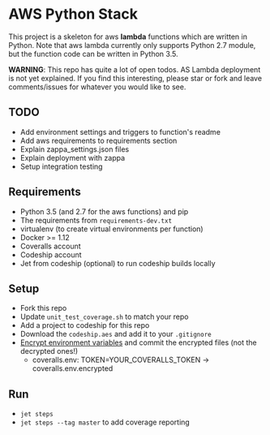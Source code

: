 # AWS Python Stack

This project is a skeleton for aws **lambda** functions which are written in Python. Note that aws lambda currently only 
supports Python 2.7 module, but the function code can be written in Python 3.5.

**WARNING**: This repo has quite a lot of open todos. AS Lambda deployment is not yet explained. 
If you find this interesting, please star or fork and leave comments/issues for whatever you would like to see.

## TODO

* Add environment settings and triggers to function's readme
* Add aws requirements to requirements section
* Explain zappa_settings.json files
* Explain deployment with zappa
* Setup integration testing

## Requirements

* Python 3.5 (and 2.7 for the aws functions) and pip
* The requirements from `requirements-dev.txt`
* virtualenv (to create virtual environments per function)
* Docker >= 1.12
* Coveralls account
* Codeship account
* Jet from codeship (optional) to run codeship builds locally

## Setup

* Fork this repo
* Update `unit_test_coverage.sh` to match your repo
* Add a project to codeship for this repo
* Download the `codeship.aes` and add it to your `.gitignore`
* [Encrypt environment variables](https://documentation.codeship.com/pro/getting-started/encryption/) and commit the encrypted files (not the decrypted ones!)
    * coveralls.env: TOKEN=YOUR_COVERALLS_TOKEN -> coveralls.env.encrypted

## Run

* `jet steps`
* `jet steps --tag master` to add coverage reporting
